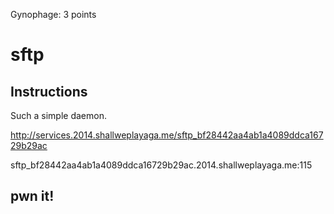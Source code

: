 Gynophage: 3 points  

# sftp  

## Instructions  

Such a simple daemon.   

http://services.2014.shallweplayaga.me/sftp_bf28442aa4ab1a4089ddca16729b29ac   

sftp_bf28442aa4ab1a4089ddca16729b29ac.2014.shallweplayaga.me:115  

## pwn it!  

